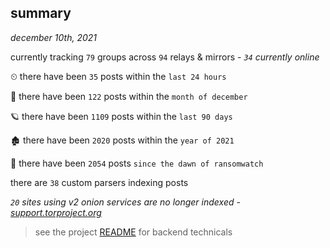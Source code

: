 
## summary
_december 10th, 2021_

currently tracking `79` groups across `94` relays & mirrors - _`34` currently online_

⏲ there have been `35` posts within the `last 24 hours`

🦈 there have been `122` posts within the `month of december`

🪐 there have been `1109` posts within the `last 90 days`

🏚 there have been `2020` posts within the `year of 2021`

🦕 there have been `2054` posts `since the dawn of ransomwatch`

there are `38` custom parsers indexing posts

_`20` sites using v2 onion services are no longer indexed - [support.torproject.org](https://support.torproject.org/onionservices/v2-deprecation/)_

> see the project [README](https://github.com/thetanz/ransomwatch#ransomwatch--) for backend technicals
